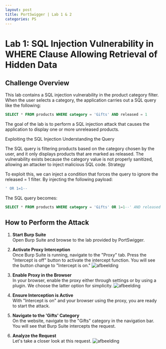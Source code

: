 ```yaml
---
layout: post
title: PortSwigger | Lab 1 & 2
categories: PS
---
```


# Lab 1: SQL Injection Vulnerability in WHERE Clause Allowing Retrieval of Hidden Data

## Challenge Overview

This lab contains a SQL injection vulnerability in the product category filter. When the user selects a category, the application carries out a SQL query like the following:

```sql
SELECT * FROM products WHERE category = 'Gifts' AND released = 1
```
The goal of the lab is to perform a SQL injection attack that causes the application to display one or more unreleased products.

Exploiting the SQL Injection
Understanding the Query

The SQL query is filtering products based on the category chosen by the user, and it only displays products that are marked as released. The vulnerability exists because the category value is not properly sanitized, allowing an attacker to inject malicious SQL code.
Strategy

To exploit this, we can inject a condition that forces the query to ignore the released = 1 filter. By injecting the following payload:

```sql
' OR 1=1--
```

The SQL query becomes:

```sql
SELECT * FROM products WHERE category = 'Gifts' OR 1=1--' AND released = 1
```

## How to Perform the Attack

1. **Start Burp Suite**  
   Open Burp Suite and browse to the lab provided by PortSwigger.

2. **Activate Proxy Interception**  
   Once Burp Suite is running, navigate to the "Proxy" tab. Press the "Intercept is off" button to activate the intercept function. You will see the button change to "Intercept is on."
   ![afbeelding](https://github.com/user-attachments/assets/caaba6f6-e5fd-4e28-b2e6-0a4006c3c830)

4. **Enable Proxy in the Browser**  
   In your browser, enable the proxy either through settings or by using a plugin. We choose the latter option for simplicity.
   ![afbeelding](https://github.com/user-attachments/assets/8443a53a-c422-433d-a487-d69a41fc33c3)

6. **Ensure Interception is Active**  
   With "Intercept is on" and your browser using the proxy, you are ready to start the attack.

7. **Navigate to the 'Gifts' Category**  
   On the website, navigate to the "Gifts" category in the navigation bar. You will see that Burp Suite intercepts the request.

8. **Analyze the Request**  
   Let's take a closer look at this request.
   ![afbeelding](https://github.com/user-attachments/assets/f2bd3269-5b94-4b1e-a4d8-a7f84822ccd5)

